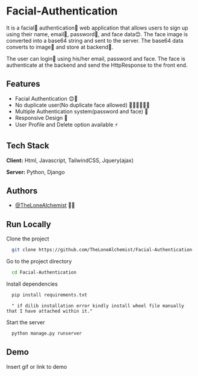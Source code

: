 
# Facial-Authentication

It is a facial🌝 authentication🔐 web application that allows users to sign up using their name, email📧, password🔑, and face data😊. The face image is converted into a base64 string and sent to the server.   The base64 data converts to image🤳 and store at backend💾.

The user can login🛅 using his/her email, password and face. The face is authenticate at the backend and send the HttpResponse to the front end.
## Features

- Facial Authentication 😊🔐
- No duplicate user(No duplicate face allowed) 👨🏻‍🤝‍👨🏻❎
- Multiple Authentication system(password and face) 🔐
- Responsive Design 🐬
- User Profile and Delete option available ⚡


## Tech Stack

**Client:** Html, Javascript, TailwindCSS, Jquery(ajax)

**Server:** Python, Django


## Authors

- [@TheLoneAlchemist](https://github.com/TheLoneAlchemist) 🐱‍💻


## Run Locally

Clone the project

```bash
  git clone https://github.com/TheLoneAlchemist/Facial-Authentication
```

Go to the project directory

```bash
  cd Facial-Authentication
```

Install dependencies

```bash
  pip install requirements.txt
```
```
  " if dilib installation error kindly install wheel file manually that I have attached within it."
```

Start the server

```bash
  python manage.py runserver
```


## Demo

Insert gif or link to demo


